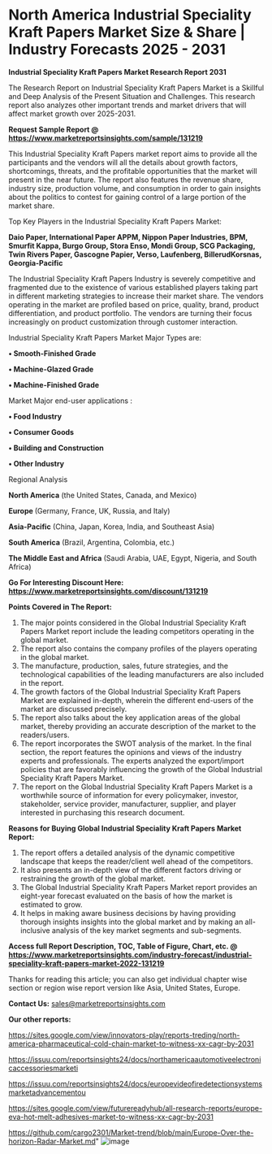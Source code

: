 # North America Industrial Speciality Kraft Papers Market Size & Share | Industry Forecasts 2025 - 2031

<strong>Industrial Speciality Kraft Papers Market Research Report 2031</strong>

The Research Report on Industrial Speciality Kraft Papers Market is a Skillful and Deep Analysis of the Present Situation and Challenges. This research report also analyzes other important trends and market drivers that will affect market growth over 2025-2031.

<strong>Request Sample Report @ <a href=https://www.marketreportsinsights.com/sample/131219>https://www.marketreportsinsights.com/sample/131219</a></strong>

This Industrial Speciality Kraft Papers market report aims to provide all the participants and the vendors will all the details about growth factors, shortcomings, threats, and the profitable opportunities that the market will present in the near future. The report also features the revenue share, industry size, production volume, and consumption in order to gain insights about the politics to contest for gaining control of a large portion of the market share.

Top Key Players in the Industrial Speciality Kraft Papers Market:

<strong>Daio Paper, International Paper APPM, Nippon Paper Industries, BPM, Smurfit Kappa, Burgo Group, Stora Enso, Mondi Group, SCG Packaging, Twin Rivers Paper, Gascogne Papier, Verso, Laufenberg, BillerudKorsnas, Georgia-Pacific</strong>

The Industrial Speciality Kraft Papers Industry is severely competitive and fragmented due to the existence of various established players taking part in different marketing strategies to increase their market share. The vendors operating in the market are profiled based on price, quality, brand, product differentiation, and product portfolio. The vendors are turning their focus increasingly on product customization through customer interaction.

Industrial Speciality Kraft Papers Market Major Types are:

<strong>• Smooth-Finished Grade

• Machine-Glazed Grade

• Machine-Finished Grade</strong>

Market Major end-user applications :

<strong>• Food Industry

• Consumer Goods

• Building and Construction

• Other Industry</strong>

Regional Analysis

</u><strong><b>North America</b></strong> (the United States, Canada, and Mexico)

<strong><b>Europe </b></strong>(Germany, France, UK, Russia, and Italy)

<strong><b>Asia-Pacific</b></strong> (China, Japan, Korea, India, and Southeast Asia)

<strong><b>South America</b></strong> (Brazil, Argentina, Colombia, etc.)

<strong><b>The Middle East and Africa</b></strong> (Saudi Arabia, UAE, Egypt, Nigeria, and South Africa)

<strong>Go For Interesting Discount Here: <a href=https://www.marketreportsinsights.com/discount/131219>https://www.marketreportsinsights.com/discount/131219</a></strong>

<strong>Points Covered in The Report:</strong>
<ol>
  <li>The major points considered in the Global Industrial Speciality Kraft Papers Market report include the leading competitors operating in the global market.</li>
  <li>The report also contains the company profiles of the players operating in the global market.</li>
  <li>The manufacture, production, sales, future strategies, and the technological capabilities of the leading manufacturers are also included in the report.</li>
  <li>The growth factors of the Global Industrial Speciality Kraft Papers Market are explained in-depth, wherein the different end-users of the market are discussed precisely.</li>
  <li>The report also talks about the key application areas of the global market, thereby providing an accurate description of the market to the readers/users.</li>
  <li>The report incorporates the SWOT analysis of the market. In the final section, the report features the opinions and views of the industry experts and professionals. The experts analyzed the export/import policies that are favorably influencing the growth of the Global Industrial Speciality Kraft Papers Market.</li>
  <li>The report on the Global Industrial Speciality Kraft Papers Market is a worthwhile source of information for every policymaker, investor, stakeholder, service provider, manufacturer, supplier, and player interested in purchasing this research document.</li>
</ol>
<strong>Reasons for Buying Global Industrial Speciality Kraft Papers Market Report:</strong>

<ol>
  <li>The report offers a detailed analysis of the dynamic competitive landscape that keeps the reader/client well ahead of the competitors.</li>
  <li>It also presents an in-depth view of the different factors driving or restraining the growth of the global market.</li>
  <li>The Global Industrial Speciality Kraft Papers Market report provides an eight-year forecast evaluated on the basis of how the market is estimated to grow.</li>
  <li>It helps in making aware business decisions by having providing thorough insights insights into the global market and by making an all-inclusive analysis of the key market segments and sub-segments.</li>
</ol>
<strong>Access full Report Description, TOC, Table of Figure, Chart, etc. @ <a href=https://www.marketreportsinsights.com/industry-forecast/industrial-speciality-kraft-papers-market-2022-131219>https://www.marketreportsinsights.com/industry-forecast/industrial-speciality-kraft-papers-market-2022-131219</a></strong>


Thanks for reading this article; you can also get individual chapter wise section or region wise report version like Asia, United States, Europe.

<strong>Contact Us:</strong>
sales@marketreportsinsights.com

<strong>Our other reports:</strong>

<a href=https://sites.google.com/view/innovators-play/reports-treding/north-america-pharmaceutical-cold-chain-market-to-witness-xx-cagr-by-2031>https://sites.google.com/view/innovators-play/reports-treding/north-america-pharmaceutical-cold-chain-market-to-witness-xx-cagr-by-2031</a>

<a href=https://issuu.com/reportsinsights24/docs/northamericaautomotiveelectronicaccessoriesmarketi>https://issuu.com/reportsinsights24/docs/northamericaautomotiveelectronicaccessoriesmarketi</a>

<a href=https://issuu.com/reportsinsights24/docs/europevideofiredetectionsystemsmarketadvancementou>https://issuu.com/reportsinsights24/docs/europevideofiredetectionsystemsmarketadvancementou</a>

<a href=https://sites.google.com/view/futurereadyhub/all-research-reports/europe-eva-hot-melt-adhesives-market-to-witness-xx-cagr-by-2031>https://sites.google.com/view/futurereadyhub/all-research-reports/europe-eva-hot-melt-adhesives-market-to-witness-xx-cagr-by-2031</a>

<a href=https://github.com/cargo2301/Market-trend/blob/main/Europe-Over-the-horizon-Radar-Market.md>https://github.com/cargo2301/Market-trend/blob/main/Europe-Over-the-horizon-Radar-Market.md</a>"
![image](https://github.com/user-attachments/assets/c47b1b5e-786b-4e3c-bf43-d1ed5268d83e)
